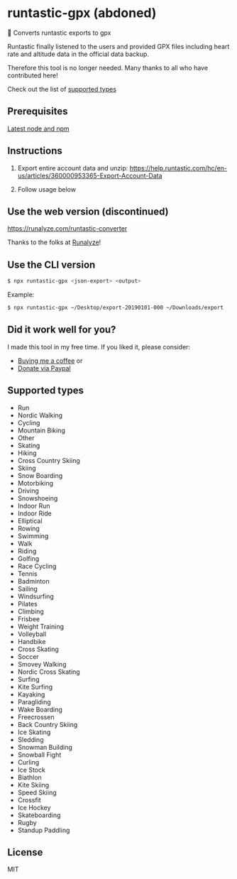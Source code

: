 # runtastic-gpx (abdoned)

💪 Converts runtastic exports to gpx

Runtastic finally listened to the users and provided GPX files including heart rate and altitude data in the official data backup.

Therefore this tool is no longer needed. Many thanks to all who have contributed here!

Check out the list of [supported types](#supported-types)

## Prerequisites

[Latest node and npm](https://nodejs.org)

## Instructions

1. Export entire account data and unzip:
   https://help.runtastic.com/hc/en-us/articles/360000953365-Export-Account-Data

2. Follow usage below

## Use the web version (discontinued)

https://runalyze.com/runtastic-converter

Thanks to the folks at [Runalyze](https://runalyze.com)!

## Use the CLI version

```sh
$ npx runtastic-gpx <json-export> <output>
```

Example:

```sh
$ npx runtastic-gpx ~/Desktop/export-20190101-000 ~/Downloads/export
```

## Did it work well for you?

I made this tool in my free time. If you liked it, please consider:

- [Buying me a coffee](https://buymeacoff.ee/glennreyes) or
- [Donate via Paypal](https://paypal.me/glnnrys)

## Supported types

- Run
- Nordic Walking
- Cycling
- Mountain Biking
- Other
- Skating
- Hiking
- Cross Country Skiing
- Skiing
- Snow Boarding
- Motorbiking
- Driving
- Snowshoeing
- Indoor Run
- Indoor Ride
- Elliptical
- Rowing
- Swimming
- Walk
- Riding
- Golfing
- Race Cycling
- Tennis
- Badminton
- Sailing
- Windsurfing
- Pilates
- Climbing
- Frisbee
- Weight Training
- Volleyball
- Handbike
- Cross Skating
- Soccer
- Smovey Walking
- Nordic Cross Skating
- Surfing
- Kite Surfing
- Kayaking
- Paragliding
- Wake Boarding
- Freecrossen
- Back Country Skiing
- Ice Skating
- Sledding
- Snowman Building
- Snowball Fight
- Curling
- Ice Stock
- Biathlon
- Kite Skiing
- Speed Skiing
- Crossfit
- Ice Hockey
- Skateboarding
- Rugby
- Standup Paddling

## License

MIT
